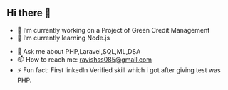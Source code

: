 ## Hi there 👋

<!--
**ravish12413/ravish12413** is a ✨ _special_ ✨ repository because its `README.md` (this file) appears on your GitHub profile.

Here are some ideas to get you started:

-->
- 🔭 I’m currently working on a Project of Green Credit Management
- 🌱 I’m currently learning Node.js
<!--   - 👯 I’m looking to collaborate on ...
- 🤔 I’m looking for help with ...  -->
- 💬 Ask me about PHP,Laravel,SQL,ML,DSA
- 📫 How to reach me: ravishss085@gmail.com
- ⚡ Fun fact: First linkedln Verified skill which i got after giving test was PHP.
